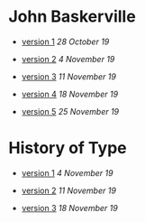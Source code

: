 # John Baskerville
- [version 1](https://alexmccormick24.github.io/john_baskerville/baskerville.html)
*28 October 19*

- [version 2](https://alexmccormick24.github.io/john_baskerville/baskerville2.html)
*4 November 19*

- [version 3](https://alexmccormick24.github.io/john_baskerville/baskerville3.html)
*11 November 19*

- [version 4](https://alexmccormick24.github.io/john_baskerville/baskerville4.html)
*18 November 19*

- [version 5](https://alexmccormick24.github.io/john_baskerville/baskerville5.html)
*25 November 19*

# History of Type
- [version 1](https://alexmccormick24.github.io/john_baskerville/history1.html)
*4 November 19*

- [version 2](https://alexmccormick24.github.io/john_baskerville/history2.html)
*11 November 19*

- [version 3](https://alexmccormick24.github.io/john_baskerville/history3.html)
*18 November 19*

